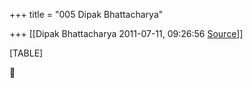 +++
title = "005 Dipak Bhattacharya"

+++
[[Dipak Bhattacharya	2011-07-11, 09:26:56 [Source](https://groups.google.com/g/bvparishat/c/E1VckSRVPSg)]]



[TABLE]



